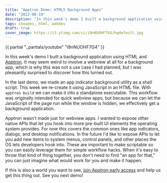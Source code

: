 ```yaml
---
title: "Apptron Demo: HTML5 Background Apps"
date: "2022-08-19"
description: "In this week's demo I built a background application using HTML and Apptron."
tags: showdev, html, webdev
draft: true
cover_image: https://i3.ytimg.com/vi/i9nNUOHF7G4/hqdefault.jpg
---
```


{{ partial "_partials/youtube" "i9nNUOHF7G4" }}

In this week's demo I built a background application using HTML and [Apptron](https://progrium.com/blog/apptron-announcement/). It may seem weird to involve a webview at all for a background app, which is why this was not a use case I had planned, but I was pleasantly surprised to discover how this turned out.

In the last demo, we made an app indicator background utility as a shell script. This week we re-create it using JavaScript in an HTML file. With `apptron build` we can make it into a standalone executable. This workflow was originally intended for quick webview apps, but because we can let the JavaScript of the page run while the window is hidden, we effectively get a background application. 

Apptron wasn't made just for webview apps. I wanted to expose other native APIs that let you hook into more pre-built UI elements the operating system provides. For now this covers the common ones like app indicators, dialogs, and desktop notifications. In the future I'd like to expose APIs to let you add new items to system menus, control panels, and other places the OS lets developers hook into. These are important to make scriptable so you can easily leverage them for simple workflow hacks. When it's easy to throw that kind of thing together, you don't need to find "an app for that," you can just imagine what would work for you and make it happen.

If this is also a world you want to see, [join Apptron early access](https://tractor.dev/apptron/) and help us get this thing out. See you next demo!
